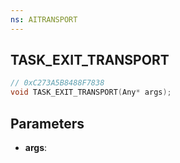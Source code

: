 ```yaml
---
ns: AITRANSPORT
---
```

## TASK_EXIT_TRANSPORT

```c
// 0xC273A5B8488F7838
void TASK_EXIT_TRANSPORT(Any* args);
```

## Parameters
* **args**:

